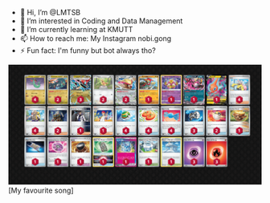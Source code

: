 - 👋 Hi, I’m @LMTSB
- 👀 I’m interested in Coding and Data Management
- 🌱 I’m currently learning at KMUTT
- 📫 How to reach me: My Instagram nobi.gong
- ⚡ Fun fact: I'm funny but bot always tho?
<img src = "test/dragapult stellarcrown.png">
[My favourite song]<https://youtu.be/HMKtIPumqlw?list=RDHMKtIPumqlw>
